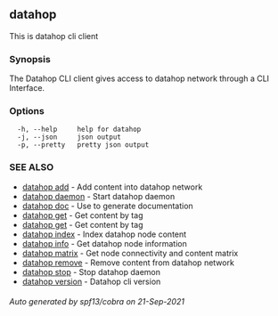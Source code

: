 <style>
  .md-typeset h1,
  .md-content__button {
    display: none;
  }
</style>

## datahop

This is datahop cli client

### Synopsis


The Datahop CLI client gives access to datahop
network through a CLI Interface.


### Options

```
  -h, --help     help for datahop
  -j, --json     json output
  -p, --pretty   pretty json output
```

### SEE ALSO

* [datahop add](datahop_add.md)	 - Add content into datahop network
* [datahop daemon](datahop_daemon.md)	 - Start datahop daemon
* [datahop doc](datahop_doc.md)	 - Use to generate documentation
* [datahop get](datahop_get.md)	 - Get content by tag
* [datahop get](datahop_get.md)	 - Get content by tag
* [datahop index](datahop_index.md)	 - Index datahop node content
* [datahop info](datahop_info.md)	 - Get datahop node information
* [datahop matrix](datahop_matrix.md)	 - Get node connectivity and content matrix
* [datahop remove](datahop_remove.md)	 - Remove content from datahop network
* [datahop stop](datahop_stop.md)	 - Stop datahop daemon
* [datahop version](datahop_version.md)	 - Datahop cli version

###### Auto generated by spf13/cobra on 21-Sep-2021
